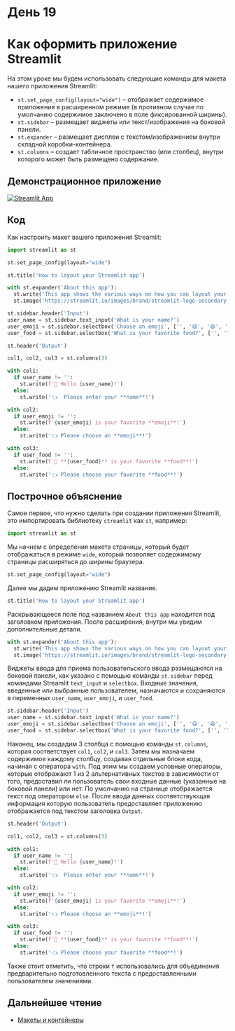 # День 19

# **Как оформить приложение Streamlit**

На этом уроке мы будем использовать следующие команды для макета нашего приложения Streamlit:

- `st.set_page_config(layout="wide")` – отображает содержимое приложения в расширенном режиме (в противном случае по умолчанию содержимое заключено в поле фиксированной ширины).
- `st.sidebar` – размещает виджеты или текст/изображения на боковой панели.
- `st.expander` – размещает дисплеи с текстом/изображением внутри складной коробки-контейнера.
- `st.columns` – создает табличное пространство (или столбец), внутри которого может быть размещено содержание.

## **Демонстрационное приложение**

[![Streamlit App](https://static.streamlit.io/badges/streamlit_badge_black_white.svg)](https://share.streamlit.io/dataprofessor/streamlit-layout/)

## **Код**

Как настроить макет вашего приложения Streamlit:

```python
import streamlit as st

st.set_page_config(layout="wide")

st.title('How to layout your Streamlit app')

with st.expander('About this app'):
  st.write('This app shows the various ways on how you can layout your Streamlit app.')
  st.image('https://streamlit.io/images/brand/streamlit-logo-secondary-colormark-darktext.png', width=250)

st.sidebar.header('Input')
user_name = st.sidebar.text_input('What is your name?')
user_emoji = st.sidebar.selectbox('Choose an emoji', ['', '😄', '😆', '😊', '😍', '😴', '😕', '😱'])
user_food = st.sidebar.selectbox('What is your favorite food?', ['', 'Tom Yum Kung', 'Burrito', 'Lasagna', 'Hamburger', 'Pizza'])

st.header('Output')

col1, col2, col3 = st.columns(3)

with col1:
  if user_name != '':
    st.write(f'👋 Hello {user_name}!')
  else:
    st.write('👈  Please enter your **name**!')

with col2:
  if user_emoji != '':
    st.write(f'{user_emoji} is your favorite **emoji**!')
  else:
    st.write('👈 Please choose an **emoji**!')

with col3:
  if user_food != '':
    st.write(f'🍴 **{user_food}** is your favorite **food**!')
  else:
    st.write('👈 Please choose your favorite **food**!')
```

## **Построчное объяснение**

Самое первое, что нужно сделать при создании приложения Streamlit, это импортировать библиотеку `streamlit` как `st`, например:

```python
import streamlit as st
```

Мы начнем с определения макета страницы, который будет отображаться в режиме `wide`, который позволяет содержимому страницы расширяться до ширины браузера.

```python
st.set_page_config(layout="wide")
```

Далее мы дадим приложению Streamlit название.

```python
st.title('How to layout your Streamlit app')
```

Раскрывающееся поле под названием `About this app` находится под заголовком приложения. После расширения, внутри мы увидим дополнительные детали.

```python
with st.expander('About this app'):
  st.write('This app shows the various ways on how you can layout your Streamlit app.')
  st.image('https://streamlit.io/images/brand/streamlit-logo-secondary-colormark-darktext.png', width=250)
```

Виджеты ввода для приема пользовательского ввода размещаются на боковой панели, как указано с помощью команды `st.sidebar` перед командами Streamlit `text_input` и `selectbox`. Входные значения, введенные или выбранные пользователем, назначаются и сохраняются в переменных `user_name`, `user_emoji`, и `user_food`.

```python
st.sidebar.header('Input')
user_name = st.sidebar.text_input('What is your name?')
user_emoji = st.sidebar.selectbox('Choose an emoji', ['', '😄', '😆', '😊', '😍', '😴', '😕', '😱'])
user_food = st.sidebar.selectbox('What is your favorite food?', ['', 'Tom Yum Kung', 'Burrito', 'Lasagna', 'Hamburger', 'Pizza'])
```

Наконец, мы создадим 3 столбца с помощью команды `st.columns`, которая соответствует `col1`, `col2`, и `col3`. Затем мы назначаем содержимое каждому столбцу, создавая отдельные блоки кода, начиная с оператора `with`. Под этим мы создаем условные операторы, которые отображают 1 из 2 альтернативных текстов в зависимости от того, предоставил ли пользователь свои входные данные (указанные на боковой панели) или нет. По умолчанию на странице отображается текст под оператором `else`. После ввода данных соответствующая информация которую пользователь предоставляет приложению отображается под текстом заголовка `Output`.

```python
st.header('Output')

col1, col2, col3 = st.columns(3)

with col1:
  if user_name != '':
    st.write(f'👋 Hello {user_name}!')
  else:
    st.write('👈  Please enter your **name**!')

with col2:
  if user_emoji != '':
    st.write(f'{user_emoji} is your favorite **emoji**!')
  else:
    st.write('👈 Please choose an **emoji**!')

with col3:
  if user_food != '':
    st.write(f'🍴 **{user_food}** is your favorite **food**!')
  else:
    st.write('👈 Please choose your favorite **food**!')
```

Также стоит отметить, что строки `f` использовались для объединения предварительно подготовленного текста с предоставленными пользователем значениями.

## **Дальнейшее чтение**

- [Макеты и контейнеры](https://docs.streamlit.io/library)
